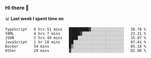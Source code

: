 ### Hi there 👋

<!--
**DBvc/DBvc** is a ✨ _special_ ✨ repository because its `README.md` (this file) appears on your GitHub profile.

Here are some ideas to get you started:

- 🔭 I’m currently working on ...
- 🌱 I’m currently learning ...
- 👯 I’m looking to collaborate on ...
- 🤔 I’m looking for help with ...
- 💬 Ask me about ...
- 📫 How to reach me: ...
- 😄 Pronouns: ...
- ⚡ Fun fact: ...
-->

📊 **Last week I spent time on**
<!--START_SECTION:waka-->

```text
TypeScript   6 hrs 51 mins   █████████▓░░░░░░░░░░░░░░░   38.78 %
YAML         4 hrs 7 mins    █████▓░░░░░░░░░░░░░░░░░░░   23.31 %
JSON         2 hrs 49 mins   ████░░░░░░░░░░░░░░░░░░░░░   15.97 %
JavaScript   1 hr 18 mins    ██░░░░░░░░░░░░░░░░░░░░░░░   07.41 %
Docker       54 mins         █▒░░░░░░░░░░░░░░░░░░░░░░░   05.18 %
Other        29 mins         ▓░░░░░░░░░░░░░░░░░░░░░░░░   02.80 %
```

<!--END_SECTION:waka-->
